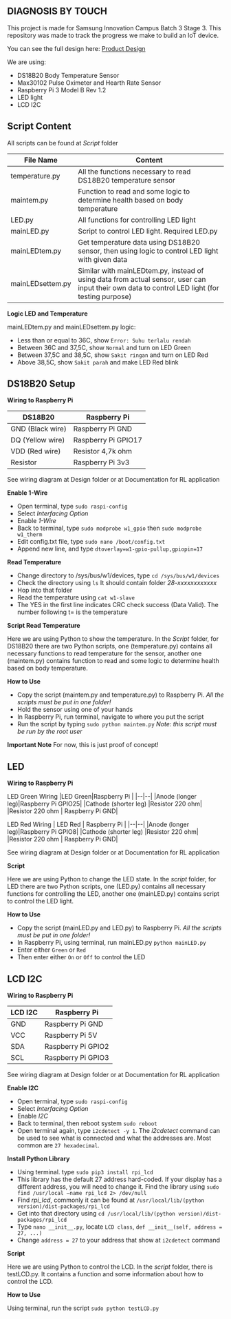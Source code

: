 ## DIAGNOSIS BY TOUCH
This project is made for Samsung Innovation Campus Batch 3 Stage 3. This repository was made to track the progress we make to build an IoT device.

You can see the full design here:
[Product Design](https://docs.google.com/presentation/d/1qDALvNa_1nn2KUcgnvzO5qR8LjPEqhXRsp-H-NQz1CA/edit?usp=sharing)

We are using:

 - DS18B20 Body Temperature Sensor
 - Max30102 Pulse Oximeter and Hearth Rate Sensor
 - Raspberry Pi 3 Model B Rev 1.2
 - LED light
 - LCD I2C


## Script Content

All scripts can be found at *Script* folder

|File Name|Content  |
|--|--|
| temperature.py |All the functions necessary to read DS18B20 temperature sensor  |
|maintem.py|Function to read and some logic to determine health based on body temperature|
|LED.py|All functions for controlling LED light |
|mainLED.py|Script to control LED light. Required LED.py|
|mainLEDtem.py| Get temperature data using DS18B20 sensor, then using logic to control LED light with given data|
|mainLEDsettem.py| Similar with mainLEDtem.py, instead of using data from actual sensor, user can input their own data to control LED light (for testing purpose)|


**Logic LED and Temperature**

mainLEDtem.py and mainLEDsettem.py logic:
 - Less than or equal to 36C, show `Error: Suhu terlalu rendah`
 - Between 36C and 37,5C, show `Normal` and turn on LED Green
 - Between 37,5C and 38,5C, show `Sakit ringan` and turn on LED Red
 - Above 38,5C, show `Sakit parah` and make LED Red blink


## DS18B20 Setup
**Wiring to Raspberry Pi**

|DS18B20|Raspberry Pi  |
|--|--|
|GND (Black wire) |Raspberry Pi GND |
|DQ (Yellow wire)|Raspberry Pi GPIO17|
|VDD (Red wire)|Resistor 4,7k ohm|
|Resistor|Raspberry Pi 3v3|

See wiring diagram at Design folder or at Documentation for RL application

**Enable 1-Wire**

 - Open terminal, type `sudo raspi-config`
 - Select *Interfacing Option*
 - Enable *1-Wire*
 - Back to terminal, type `sudo modprobe w1_gpio` then `sudo modprobe w1_therm`
 - Edit config.txt file, type `sudo nano /boot/config.txt`
 - Append new line, and type `dtoverlay=w1-gpio-pullup,gpiopin=17`

**Read Temperature**

 - Change directory to /sys/bus/w1/devices, type `cd /sys/bus/w1/devices`
 - Check the directory using `ls` It should contain folder *28-xxxxxxxxxxxx*
 - Hop into that folder
 - Read the temperature using `cat w1-slave`
 - The YES in the first line indicates CRC check success (Data Valid). The number following t= is the temperature
 
**Script Read Temperature**

Here we are using Python to show the temperature. In the *Script* folder, for DS18B20 there are two Python scripts, one (temperature.py) contains all necessary functions to read temperature for the sensor, another one (maintem.py) contains function to read and some logic to determine health based on body temperature.

**How to Use**

 - Copy the script (maintem.py and temperature.py) to Raspberry Pi. *All the scripts must be put in one folder!*
 - Hold the sensor using one of your hands
 - In Raspberry Pi, run terminal, navigate to where you put the script
 - Run the script by typing `sudo python maintem.py` *Note: this script must be run by the root user*
 
 **Important Note**
For now, this is just proof of concept!


## LED
**Wiring to Raspberry Pi**

LED Green Wiring
|LED Green|Raspberry Pi  |
|--|--|
|Anode (longer leg)|Raspberry Pi GPIO25|
|Cathode (shorter leg) |Resistor 220 ohm|
|Resistor 220 ohm | Raspberry Pi GND|

LED Red Wiring
| LED Red | Raspberry Pi |
|--|--|
|Anode (longer leg)|Raspberry Pi GPIO8|
|Cathode (shorter leg) |Resistor 220 ohm|
|Resistor 220 ohm | Raspberry Pi GND|


See wiring diagram at Design folder or at Documentation for RL application

**Script**

Here we are using Python to change the LED state. In the *script* folder, for LED there are two Python scripts, one (LED.py) contains all necessary functions for controlling the LED, another one (mainLED.py) contains script to control the LED light.

**How to Use**

 - Copy the script (mainLED.py and LED.py) to Raspberry Pi. *All the scripts must be put in one folder!*
 - In Raspberry Pi, using terminal, run mainLED.py `python mainLED.py`
 - Enter either `Green` or `Red`
 - Then enter either `On` or `Off` to control the LED


## LCD I2C
**Wiring to Raspberry Pi**

| LCD I2C |Raspberry Pi  |
|--|--|
| GND | Raspberry Pi GND|
| VCC | Raspberry Pi 5V|
| SDA | Raspberry Pi GPIO2|
| SCL | Raspberry Pi GPIO3|


See wiring diagram at Design folder or at Documentation for RL application

**Enable I2C**

 - Open terminal, type `sudo raspi-config`
 - Select *Interfacing Option*
 - Enable *I2C*
 - Back to terminal, then reboot system `sudo reboot`
 - Open terminal again, type `i2cdetect -y 1`. The *i2cdetect* command can be used to see what is connected and what the addresses are. Most common are `27 hexadecimal`.

**Install Python Library**

 - Using terminal. type `sudo pip3 install rpi_lcd`
 - This library has the default 27 address hard-coded. If your display has a different address, you will need to change it. Find the library using `sudo find /usr/local –name rpi_lcd 2> /dev/null`
 - Find *rpi_lcd*, commonly it can be found at `/usr/local/lib/(python version)/dist-packages/rpi_lcd`
 - Get into that directory using `cd /usr/local/lib/(python version)/dist-packages/rpi_lcd`
 - Type `nano __init__.py`, locate `LCD class`, `def __init__(self, address = 27, ...)`
 - Change `address = 27` to your address that show at `i2cdetect` command

**Script**

Here we are using Python to control the LCD. In the *script* folder, there is testLCD.py. It contains a function and some information about how to control the LCD.

**How to Use**

Using terminal, run the script `sudo python testLCD.py`


